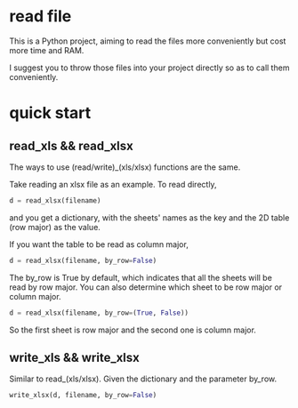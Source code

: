 # read file

This is a Python project, aiming to read the files more conveniently but cost more time and RAM.

I suggest you to throw those files into your project directly so as to call them conveniently.

# quick start

## read_xls && read_xlsx

The ways to use (read/write)_(xls/xlsx) functions are the same.

Take reading an xlsx file as an example. To read directly,

```python
d = read_xlsx(filename)
```

and you get a dictionary, with the sheets' names as the key and the 2D table (row major) as the value.

If you want the table to be read as column major,

```python
d = read_xlsx(filename, by_row=False)
```

The by_row is True by default, which indicates that all the sheets will be read by row major. You can also determine which sheet to be row major or column major.

```python
d = read_xlsx(filename, by_row=(True, False))
```

So the first sheet is row major and the second one is column major.

## write_xls && write_xlsx

Similar to read_(xls/xlsx). Given the dictionary and the parameter by_row.

```python
write_xlsx(d, filename, by_row=False)
```
